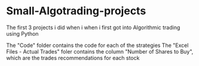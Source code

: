 # Small-Algotrading-projects
The first 3 projects i did when i when i first got into Algorithmic trading using Python

The "Code" folder contains the code for each of the strategies
The "Excel Files - Actual Trades" foler contains the column "Number of Shares to Buy", which are the trades recommendations for each stock
